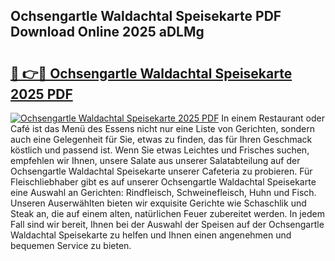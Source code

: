 ## Ochsengartle Waldachtal Speisekarte PDF Download Online 2025 aDLMg

# <h2><a href="http://gc7b3o.nevu.top/?p=Ochsengartle+Waldachtal+Speisekarte">🔗 👉🔴 Ochsengartle Waldachtal Speisekarte 2025 PDF</a></h2>

[![Ochsengartle Waldachtal Speisekarte 2025 PDF](https://i.imgur.com/dBaPXMq.png)](http://gc7b3o.nevu.top/?p=Ochsengartle+Waldachtal+Speisekarte)
In einem Restaurant oder Café ist das Menü des Essens nicht nur eine Liste von Gerichten, sondern auch eine Gelegenheit für Sie, etwas zu finden, das für Ihren Geschmack köstlich und passend ist. Wenn Sie etwas Leichtes und Frisches suchen, empfehlen wir Ihnen, unsere Salate aus unserer Salatabteilung auf der Ochsengartle Waldachtal Speisekarte unserer Cafeteria zu probieren. Für Fleischliebhaber gibt es auf unserer Ochsengartle Waldachtal Speisekarte eine Auswahl an Gerichten: Rindfleisch, Schweinefleisch, Huhn und Fisch. Unseren Auserwählten bieten wir exquisite Gerichte wie Schaschlik und Steak an, die auf einem alten, natürlichen Feuer zubereitet werden. In jedem Fall sind wir bereit, Ihnen bei der Auswahl der Speisen auf der Ochsengartle Waldachtal Speisekarte zu helfen und Ihnen einen angenehmen und bequemen Service zu bieten.
